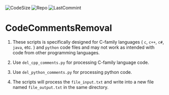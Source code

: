 ![CodeSize](https://img.shields.io/github/languages/code-size/AlexeyLepov/CodeCommentsRemoval)
![Repo](https://img.shields.io/github/repo-size/AlexeyLepov/CodeCommentsRemoval)
![LastCommint](https://img.shields.io/github/last-commit/AlexeyLepov/CodeCommentsRemoval)

CodeCommentsRemoval
==========================================================================================================================================

1. These scripts is specifically designed for C-family languages ( `c`, `c++`, `c#`, `java`, etc. ) and `python` code files and may not work as intended with code from other programming languages.

2. Use `del_cpp_comments.py` for processing C-family language code.

3. Use `del_python_comments.py` for processing python code. 

4. The scripts will process the `file_input.txt` and write into a new file named `file_output.txt` in the same directory.
